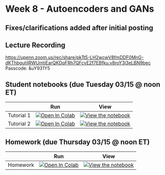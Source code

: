 # Week 8 - Autoencoders and GANs

## Fixes/clarifications added after initial posting

## Lecture Recording

https://upenn.zoom.us/rec/share/pkTt5-LH2wcwV8fmDDF0MnG-dKThbgutjIRWUmtiEarQKDqFRh7QFcyE2f7EBfku.v8roY3i3eLBN9bec Passcode: &uY931Y5

## Student notebooks (due Tuesday 03/15 @ noon ET)

|   | Run | View |
| - | --- | ---- |
| Tutorial 1 | [![Open In Colab](https://colab.research.google.com/assets/colab-badge.svg)](https://colab.research.google.com/github/CIS-522/course-content/blob/main/W08_VAE_GANs/students/CIS_522_W8D1_Tutorial_–_Student_Version.ipynb) | [![View the notebook](https://img.shields.io/badge/render-nbviewer-orange.svg)](https://nbviewer.jupyter.org/github/CIS-522/course-content/blob/main/W08_VAE_GANs/students/CIS_522_W8D1_Tutorial_–_Student_Version.ipynb?flush_cache=true) |
| Tutorial 2 | [![Open In Colab](https://colab.research.google.com/assets/colab-badge.svg)](https://colab.research.google.com/github/CIS-522/course-content/blob/main/W08_VAE_GANs/students/CIS_522_W8D2_Tutorial_–_Student_Version.ipynb) | [![View the notebook](https://img.shields.io/badge/render-nbviewer-orange.svg)](https://nbviewer.jupyter.org/github/CIS-522/course-content/blob/main/W08_VAE_GANs/students/CIS_522_W8D2_Tutorial_–_Student_Version.ipynb?flush_cache=true) |


## Homework (due Thursday 03/15 @ noon ET)
|   | Run | View |
| - | --- | ---- |
| Homework | [![Open In Colab](https://colab.research.google.com/assets/colab-badge.svg)](https://colab.research.google.com/github/CIS-522/course-content/blob/main/W08_VAE_GANs/students/CIS_522_Homework_7_–_Student_Version.ipynb) | [![View the notebook](https://img.shields.io/badge/render-nbviewer-orange.svg)](https://nbviewer.jupyter.org/github/CIS-522/course-content/blob/main/W08_VAE_GANs/students/CIS_522_Homework_7_–_Student_Version.ipynb?flush_cache=true) |
